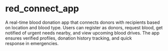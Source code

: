 # red_connect_app
A real-time blood donation app that connects donors with recipients based on location and blood type. Users can register as donors, request blood, get notified of urgent needs nearby, and view upcoming blood drives. The app ensures verified profiles, donation history tracking, and quick response in emergencies.
